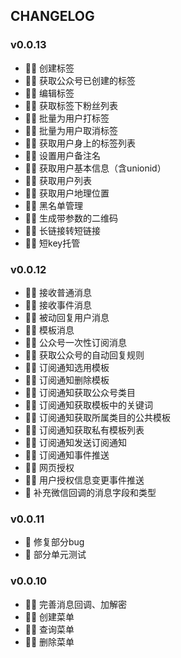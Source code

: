 ## CHANGELOG
### v0.0.13
- 🧑‍💻 创建标签
- 🧑‍💻 获取公众号已创建的标签
- 🧑‍💻 编辑标签
- 🧑‍💻 获取标签下粉丝列表
- 🧑‍💻 批量为用户打标签
- 🧑‍💻 批量为用户取消标签
- 🧑‍💻 获取用户身上的标签列表
- 🧑‍💻 设置用户备注名
- 🧑‍💻 获取用户基本信息（含unionid）
- 🧑‍💻 获取用户列表
- 🧑‍💻 获取用户地理位置
- 🧑‍💻 黑名单管理
- 🧑‍💻 生成带参数的二维码
- 🧑‍💻 长链接转短链接
- 🧑‍💻 短key托管
### v0.0.12
- 🧑‍💻 接收普通消息
- 🧑‍💻 接收事件消息
- 🧑‍💻 被动回复用户消息
- 🧑‍💻 模板消息
- 🧑‍💻 公众号一次性订阅消息
- 🧑‍💻 获取公众号的自动回复规则
- 🧑‍💻 订阅通知选用模板
- 🧑‍💻 订阅通知删除模板
- 🧑‍💻 订阅通知获取公众号类目
- 🧑‍💻 订阅通知获取模板中的关键词
- 🧑‍💻 订阅通知获取所属类目的公共模板
- 🧑‍💻 订阅通知获取私有模板列表
- 🧑‍💻 订阅通知发送订阅通知
- 🧑‍💻 订阅通知事件推送
- 🧑‍💻 网页授权
- 🧑‍💻 用户授权信息变更事件推送
- 🐛 补充微信回调的消息字段和类型
### v0.0.11
- 🐛 修复部分bug
- 🧟‍ 部分单元测试
### v0.0.10
- 🧑‍💻 完善消息回调、加解密
- 🧑‍💻 创建菜单
- 🧑‍💻 查询菜单
- 🧑‍💻 删除菜单